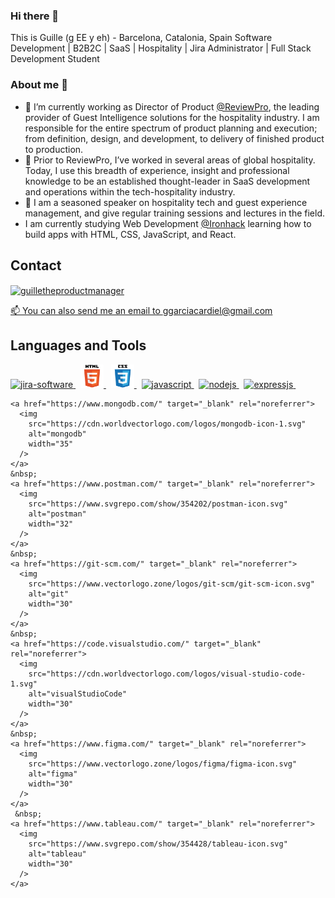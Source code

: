 ### Hi there 👋

This is Guille (g EE y eh) - Barcelona, Catalonia, Spain
Software Development | B2B2C | SaaS | Hospitality | Jira Administrator | Full Stack Development Student

### About me 🎯

- 🔭 I’m currently working as Director of Product <a href="https://reviewpro.shijigroup.com">@ReviewPro</a>, the leading provider of Guest Intelligence solutions for the hospitality industry. I am responsible for the entire spectrum of product planning and execution; from definition, design, and development, to delivery of finished product to production. 
- 🌱 Prior to ReviewPro, I’ve worked in several areas of global hospitality. Today, I use this breadth of experience, insight and professional knowledge to be an established thought-leader in SaaS development and operations within the tech-hospitality industry.
- 💬 I am a seasoned speaker on hospitality tech and guest experience management, and give regular training sessions and lectures in the field.
- I am currently studying Web Development <a href="https://www.ironhack.com/en">@Ironhack</a> learning how to build apps with HTML, CSS, JavaScript, and React.

## Contact

<p align="left">
  <a href="https://www.linkedin.com/in/guilletheproductmanager" target="blank"
    ><img
      align="center"
      src="https://raw.githubusercontent.com/rahuldkjain/github-profile-readme-generator/master/src/images/icons/Social/linked-in-alt.svg"
      alt="guilletheproductmanager"
      width="24"
    />


📫 You can also send me an email to ggarciacardiel@gmail.com


## Languages and Tools

<div>
  <p align="left">
    <a href="https://www.atlassian.com/software/jira" target="_blank" rel="noreferrer">
      <img
        src="https://www.svgrepo.com/show/353935/jira.svg"
        alt="jira-software"
        width="30"
      />
    </a>
    &nbsp;
    <a href="https://www.w3.org/html/" target="_blank" rel="noreferrer">
      <img
        src="https://raw.githubusercontent.com/devicons/devicon/master/icons/html5/html5-original-wordmark.svg"
        alt="html5"
        width="37"
      />
    </a>
    &nbsp;
    <a href="https://www.w3schools.com/css/" target="_blank" rel="noreferrer">
      <img
        src="https://raw.githubusercontent.com/devicons/devicon/master/icons/css3/css3-original-wordmark.svg"
        alt="css3"
        width="37"
      />
    </a>
    &nbsp;
    <a
      href="https://developer.mozilla.org/en-US/docs/Web/JavaScript"
      target="_blank"
      rel="noreferrer"
    >
      <img
        src="https://upload.wikimedia.org/wikipedia/commons/9/99/Unofficial_JavaScript_logo_2.svg"
        alt="javascript"
        width="30"
      />
    </a>
    &nbsp;
    <a href="https://nodejs.org" target="_blank" rel="noreferrer">
      <img
        src="https://www.svgrepo.com/show/303266/nodejs-icon-logo.svg"
        alt="nodejs"
        width="30"
      />
    </a>
    &nbsp;
    <a href="https://expressjs.com" target="_blank" rel="noreferrer">
      <img
        src="https://icons8.com/icon/kg46nzoJrmTR/express-js"
        alt="expressjs"
        width="30"
      />
    </a>
    &nbsp;
    
    <a href="https://www.mongodb.com/" target="_blank" rel="noreferrer">
      <img
        src="https://cdn.worldvectorlogo.com/logos/mongodb-icon-1.svg"
        alt="mongodb"
        width="35"
      />
    </a>
    &nbsp;
    <a href="https://www.postman.com/" target="_blank" rel="noreferrer">
      <img
        src="https://www.svgrepo.com/show/354202/postman-icon.svg"
        alt="postman"
        width="32"
      />
    </a>
    &nbsp;
    <a href="https://git-scm.com/" target="_blank" rel="noreferrer">
      <img
        src="https://www.vectorlogo.zone/logos/git-scm/git-scm-icon.svg"
        alt="git"
        width="30"
      />
    </a>
    &nbsp;
    <a href="https://code.visualstudio.com/" target="_blank" rel="noreferrer">
      <img
        src="https://cdn.worldvectorlogo.com/logos/visual-studio-code-1.svg"
        alt="visualStudioCode"
        width="30"
      />
    </a>
    &nbsp;
    <a href="https://www.figma.com/" target="_blank" rel="noreferrer">
      <img
        src="https://www.vectorlogo.zone/logos/figma/figma-icon.svg"
        alt="figma"
        width="30"
      />
    </a>
     &nbsp;
    <a href="https://www.tableau.com/" target="_blank" rel="noreferrer">
      <img
        src="https://www.svgrepo.com/show/354428/tableau-icon.svg"
        alt="tableau"
        width="30"
      />
    </a>
  </p>
</div>

